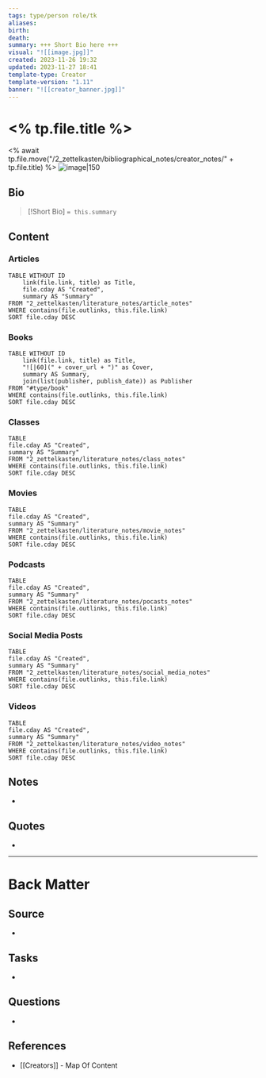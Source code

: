 ```yaml
---
tags: type/person role/tk
aliases: 
birth: 
death: 
summary: +++ Short Bio here +++
visual: "![[image.jpg]]"
created: 2023-11-26 19:32
updated: 2023-11-27 18:41
template-type: Creator
template-version: "1.11"
banner: "![[creator_banner.jpg]]"
---
```


# <% tp.file.title %>
<% await tp.file.move("/2_zettelkasten/bibliographical_notes/creator_notes/" + tp.file.title) %>
![image|150](<% tp.frontmatter.visual %>)
##  Bio
<!-- Short biography of the AUTHOR -->

> [!Short Bio]
> `= this.summary`


## Content
<!-- Only most important I‘ve read -->
### Articles
```dataview
TABLE WITHOUT ID
    link(file.link, title) as Title,
    file.cday AS "Created",
    summary AS "Summary"
FROM "2_zettelkasten/literature_notes/article_notes"
WHERE contains(file.outlinks, this.file.link)
SORT file.cday DESC
```

### Books
```dataview
TABLE WITHOUT ID
    link(file.link, title) as Title,
	"![|60](" + cover_url + ")" as Cover,
    summary AS Summary,
    join(list(publisher, publish_date)) as Publisher
FROM "#type/book"
WHERE contains(file.outlinks, this.file.link)
SORT file.cday DESC
```

### Classes
```dataview
TABLE
file.cday AS "Created",
summary AS "Summary"
FROM "2_zettelkasten/literature_notes/class_notes"
WHERE contains(file.outlinks, this.file.link)
SORT file.cday DESC
```

### Movies
```dataview
TABLE
file.cday AS "Created",
summary AS "Summary"
FROM "2_zettelkasten/literature_notes/movie_notes"
WHERE contains(file.outlinks, this.file.link)
SORT file.cday DESC
```

### Podcasts
```dataview
TABLE
file.cday AS "Created",
summary AS "Summary"
FROM "2_zettelkasten/literature_notes/pocasts_notes"
WHERE contains(file.outlinks, this.file.link)
SORT file.cday DESC
```

### Social Media Posts
```dataview
TABLE
file.cday AS "Created",
summary AS "Summary"
FROM "2_zettelkasten/literature_notes/social_media_notes"
WHERE contains(file.outlinks, this.file.link)
SORT file.cday DESC
```

### Videos
```dataview
TABLE
file.cday AS "Created",
summary AS "Summary"
FROM "2_zettelkasten/literature_notes/video_notes"
WHERE contains(file.outlinks, this.file.link)
SORT file.cday DESC
```
## Notes
<!-- The main content of my thoughts really -->
- 


## Quotes
<!-- Notable quotes with reference to their page or location -->
- 

---
# Back Matter
## Source
<!-- Always keep a link to the source- --> 
- 

## Tasks
<!-- What remains to be done with this note? --> 
- 

## Questions
<!-- What remains for you to consider? -->
- 

## References 
<!-- Links to pages not referenced in the content -->
- [[Creators]] - Map Of Content